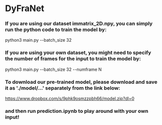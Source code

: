 # DyFraNet
### If you are using our dataset immatrix_2D.npy, you can simply run the python code to train the model by:
python3 main.py --batch_size 32 

### If you are using your own dataset, you might need to specify the number of frames for the input to train the model by:
python3 main.py --batch_size 32
                --numframe N

### To download our pre-trained model, please download and save it as './model/...' separately from the link below:

https://www.dropbox.com/s/9phk9osmzzpbh66/model.zip?dl=0

### and then run prediction.ipynb to play around with your own input!


